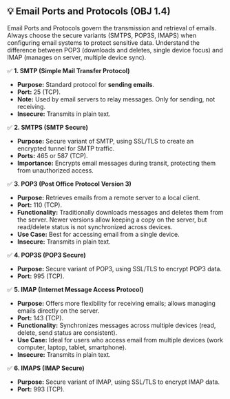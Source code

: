 ## 💡 Email Ports and Protocols (OBJ 1.4)

Email Ports and Protocols govern the transmission and retrieval of emails. Always choose the secure variants (SMTPS, POP3S, IMAPS) when configuring email systems to protect sensitive data. Understand the difference between POP3 (downloads and deletes, single device focus) and IMAP (manages on server, multiple device sync).

✅ **1. SMTP (Simple Mail Transfer Protocol)**
- **Purpose:** Standard protocol for **sending emails**.
- **Port:** 25 (TCP).
- **Note:** Used by email servers to relay messages. Only for sending, not receiving.
- **Insecure:** Transmits in plain text.

✅ **2. SMTPS (SMTP Secure)**
- **Purpose:** Secure variant of SMTP, using SSL/TLS to create an encrypted tunnel for SMTP traffic.
- **Ports:** 465 or 587 (TCP).
- **Importance:** Encrypts email messages during transit, protecting them from unauthorized access.

✅ **3. POP3 (Post Office Protocol Version 3)**
- **Purpose:** Retrieves emails from a remote server to a local client.
- **Port:** 110 (TCP).
- **Functionality:** Traditionally downloads messages and deletes them from the server. Newer versions allow keeping a copy on the server, but read/delete status is not synchronized across devices.
- **Use Case:** Best for accessing email from a single device.
- **Insecure:** Transmits in plain text.

✅ **4. POP3S (POP3 Secure)**
- **Purpose:** Secure variant of POP3, using SSL/TLS to encrypt POP3 data.
- **Port:** 995 (TCP).

✅ **5. IMAP (Internet Message Access Protocol)**
- **Purpose:** Offers more flexibility for receiving emails; allows managing emails directly on the server.
- **Port:** 143 (TCP).
- **Functionality:** Synchronizes messages across multiple devices (read, delete, send status are consistent).
- **Use Case:** Ideal for users who access email from multiple devices (work computer, laptop, tablet, smartphone).
- **Insecure:** Transmits in plain text.

✅ **6. IMAPS (IMAP Secure)**
- **Purpose:** Secure variant of IMAP, using SSL/TLS to encrypt IMAP data.
- **Port:** 993 (TCP).
